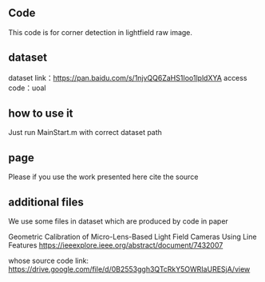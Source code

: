 Code
------
This code is for corner detection in lightfield raw image.

dataset
----------

dataset link：https://pan.baidu.com/s/1njvQQ6ZaHS1Ioo1lpldXYA 
access code：uoal

how to use it
------
Just run MainStart.m with correct dataset path

page
-----
Please if you use the work presented here cite the source



additional files
--
We use some files in dataset which are produced by code in paper

Geometric Calibration of Micro-Lens-Based Light Field Cameras Using Line Features
https://ieeexplore.ieee.org/abstract/document/7432007

whose source code link:
https://drive.google.com/file/d/0B2553ggh3QTcRkY5OWRIaURESjA/view

